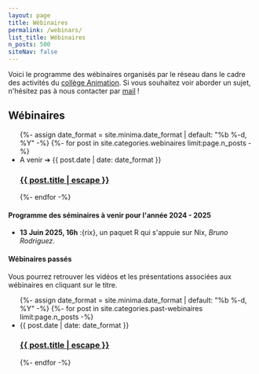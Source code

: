 ```yaml
---
layout: page
title: Wébinaires
permalink: /webinars/
list_title: Wébinaires
n_posts: 500
siteNav: false
---
```

Voici le programme des wébinaires organisés par le réseau dans le cadre des activités du [collège Animation](https://www.recherche-reproductible.fr/colleges/c_anim). Si vous souhaitez voir aborder un sujet, n'hésitez pas à nous contacter par [mail](contact@recherche-reproductible.fr) !

## Wébinaires

<ul class="post-list">
 {%- assign date_format = site.minima.date_format | default: "%b %-d, %Y" -%}
   {%- for post in site.categories.webinaires limit:page.n_posts -%}
    <li> A venir ➔
      <span class="post-meta">{{ post.date | date: date_format }}</span>
      <h3>
        <a class="post-link" href="{{ post.url | relative_url }}">
          {{ post.title | escape }}
        </a>
      </h3>
    </li>
 {%- endfor -%}
</ul>

#### Programme des séminaires à venir pour l'année 2024 - 2025
* **13 Juin 2025, 16h** :{rix}, un paquet R qui s'appuie sur Nix, *Bruno Rodriguez*.


#### Wébinaires passés
Vous pourrez retrouver les vidéos et les présentations associées aux wébinaires en cliquant sur le titre.
<ul class="post-list">
 {%- assign date_format = site.minima.date_format | default: "%b %-d, %Y" -%}
   {%- for post in site.categories.past-webinaires limit:page.n_posts -%}
    <li>
      <span class="post-meta">{{ post.date | date: date_format }}</span>
      <h3>
        <a class="post-link" href="{{ post.url | relative_url }}">
          {{ post.title | escape }}
        </a>
      </h3>
    </li>
 {%- endfor -%}
</ul>
